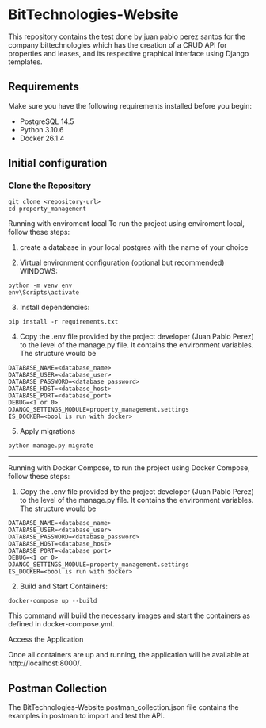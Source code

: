 # BitTechnologies-Website
This repository contains the test done by juan pablo perez santos for the company bittechnologies which has the creation of a CRUD API for properties and leases, and its respective graphical interface using Django templates.

## Requirements

Make sure you have the following requirements installed before you begin:

- PostgreSQL 14.5
- Python 3.10.6
- Docker 26.1.4

## Initial configuration

### Clone the Repository

```
git clone <repository-url>
cd property_management
```

Running with enviroment local
To run the project using enviroment local, follow these steps:

1) create a database in your local postgres with the name of your choice

2) Virtual environment configuration (optional but recommended) WINDOWS:
```
python -m venv env
env\Scripts\activate
```
3) Install dependencies:
```
pip install -r requirements.txt
```
4) Copy the .env file provided by the project developer (Juan Pablo Perez) to the level of the manage.py file. It contains the environment variables.
The structure would be
```
DATABASE_NAME=<database_name>
DATABASE_USER=<database_user>
DATABASE_PASSWORD=<database_password>
DATABASE_HOST=<database_host>
DATABASE_PORT=<database_port>
DEBUG=<1 or 0>
DJANGO_SETTINGS_MODULE=property_management.settings
IS_DOCKER=<bool is run with docker>
```

5) Apply migrations
```
python manage.py migrate
```

----------------------------------------------------

Running with Docker Compose, to run the project using Docker Compose, follow these steps:

1) Copy the .env file provided by the project developer (Juan Pablo Perez) to the level of the manage.py file. It contains the environment variables.
The structure would be
```
DATABASE_NAME=<database_name>
DATABASE_USER=<database_user>
DATABASE_PASSWORD=<database_password>
DATABASE_HOST=<database_host>
DATABASE_PORT=<database_port>
DEBUG=<1 or 0>
DJANGO_SETTINGS_MODULE=property_management.settings
IS_DOCKER=<bool is run with docker>
```
2) Build and Start Containers:

```
docker-compose up --build
```

This command will build the necessary images and start the containers as defined in docker-compose.yml.

Access the Application

Once all containers are up and running, the application will be available at http://localhost:8000/.

## Postman Collection

The BitTechnologies-Website.postman_collection.json file contains the examples in postman to import and test the API.


